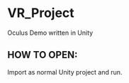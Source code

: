 # VR_Project

Oculus Demo written in Unity

## HOW TO OPEN:

  Import as normal Unity project and run.
